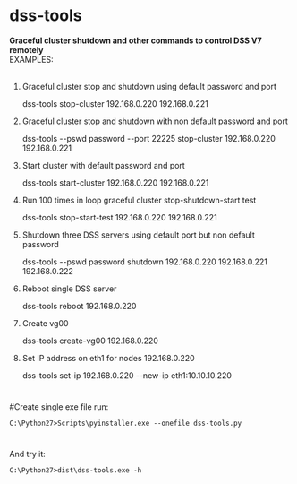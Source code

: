 # dss-tools
<b>Graceful cluster shutdown and other commands to control DSS V7 remotely
</b><br>
EXAMPLES:
<br><br>
1. Graceful cluster stop and shutdown using default password and port

	dss-tools stop-cluster 192.168.0.220 192.168.0.221
2. Graceful cluster stop and shutdown with non default password and port

	dss-tools --pswd password --port 22225 stop-cluster 192.168.0.220 192.168.0.221
3. Start cluster with default password and port

	dss-tools start-cluster 192.168.0.220 192.168.0.221
4. Run 100 times in loop graceful cluster stop-shutdown-start test

	dss-tools stop-start-test 192.168.0.220 192.168.0.221
5. Shutdown three DSS servers using default port but non default password

	dss-tools --pswd password shutdown 192.168.0.220 192.168.0.221 192.168.0.222
6. Reboot single DSS server

	dss-tools reboot 192.168.0.220
7. Create vg00

	dss-tools create-vg00 192.168.0.220
8. Set IP address on eth1 for nodes 192.168.0.220

	dss-tools set-ip 192.168.0.220 --new-ip eth1:10.10.10.220

#
#Create single exe file run:

	C:\Python27>Scripts\pyinstaller.exe --onefile dss-tools.py
#
And try it:

	C:\Python27>dist\dss-tools.exe -h
